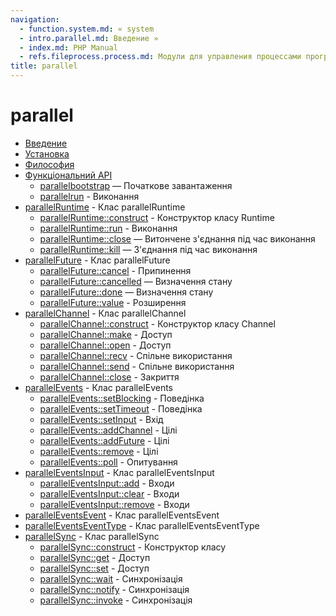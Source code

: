 ```yaml
---
navigation:
  - function.system.md: « system
  - intro.parallel.md: Введение »
  - index.md: PHP Manual
  - refs.fileprocess.process.md: Модули для управления процессами программ
title: parallel
---
```

# parallel

-   [Введение](intro.parallel.md)
-   [Установка](parallel.setup.md)
-   [Философия](philosophy.parallel.md)
-   [Функціональний API](functional.parallel.md)
    -   [parallelbootstrap](parallel.bootstrap.md) — Початкове завантаження
    -   [parallelrun](parallel.run.md) - Виконання
-   [parallelRuntime](class.parallel-runtime.md) - Клас parallelRuntime
    -   [parallelRuntime::construct](parallel-runtime.construct.md) - Конструктор класу Runtime
    -   [parallelRuntime::run](parallel-runtime.run.md) - Виконання
    -   [parallelRuntime::close](parallel-runtime.close.md) — Витончене з'єднання під час виконання
    -   [parallelRuntime::kill](parallel-runtime.kill.md) — З'єднання під час виконання
-   [parallelFuture](class.parallel-future.md) - Клас parallelFuture
    -   [parallelFuture::cancel](parallel-future.cancel.md) - Припинення
    -   [parallelFuture::cancelled](parallel-future.cancelled.md) — Визначення стану
    -   [parallelFuture::done](parallel-future.done.md) — Визначення стану
    -   [parallelFuture::value](parallel-future.value.md) - Розширення
-   [parallelChannel](class.parallel-channel.md) - Клас parallelChannel
    -   [parallelChannel::construct](parallel-channel.construct.md) - Конструктор класу Channel
    -   [parallelChannel::make](parallel-channel.make.md) - Доступ
    -   [parallelChannel::open](parallel-channel.open.md) - Доступ
    -   [parallelChannel::recv](parallel-channel.recv.md) - Спільне використання
    -   [parallelChannel::send](parallel-channel.send.md) - Спільне використання
    -   [parallelChannel::close](parallel-channel.close.md) - Закриття
-   [parallelEvents](class.parallel-events.md) - Клас parallelEvents
    -   [parallelEvents::setBlocking](parallel-events.setblocking.md) - Поведінка
    -   [parallelEvents::setTimeout](parallel-events.settimeout.md) - Поведінка
    -   [parallelEvents::setInput](parallel-events.setinput.md) - Вхід
    -   [parallelEvents::addChannel](parallel-events.addchannel.md) - Цілі
    -   [parallelEvents::addFuture](parallel-events.addfuture.md) - Цілі
    -   [parallelEvents::remove](parallel-events.remove.md) - Цілі
    -   [parallelEvents::poll](parallel-events.poll.md) - Опитування
-   [parallelEventsInput](class.parallel-events-input.md) - Клас parallelEventsInput
    -   [parallelEventsInput::add](parallel-events-input.add.md) - Входи
    -   [parallelEventsInput::clear](parallel-events-input.clear.md) - Входи
    -   [parallelEventsInput::remove](parallel-events-input.remove.md) - Входи
-   [parallelEventsEvent](class.parallel-events-event.md) - Клас parallelEventsEvent
-   [parallelEventsEventType](class.parallel-events-event-type.md) - Клас parallelEventsEventType
-   [parallelSync](class.parallel-sync.md) - Клас parallelSync
    -   [parallelSync::construct](parallel-sync.construct.md) - Конструктор класу
    -   [parallelSync::get](parallel-sync.get.md) - Доступ
    -   [parallelSync::set](parallel-sync.set.md) - Доступ
    -   [parallelSync::wait](parallel-sync.wait.md) - Синхронізація
    -   [parallelSync::notify](parallel-sync.notify.md) - Синхронізація
    -   [parallelSync::invoke](parallel-sync.invoke.md) - Синхронізація
